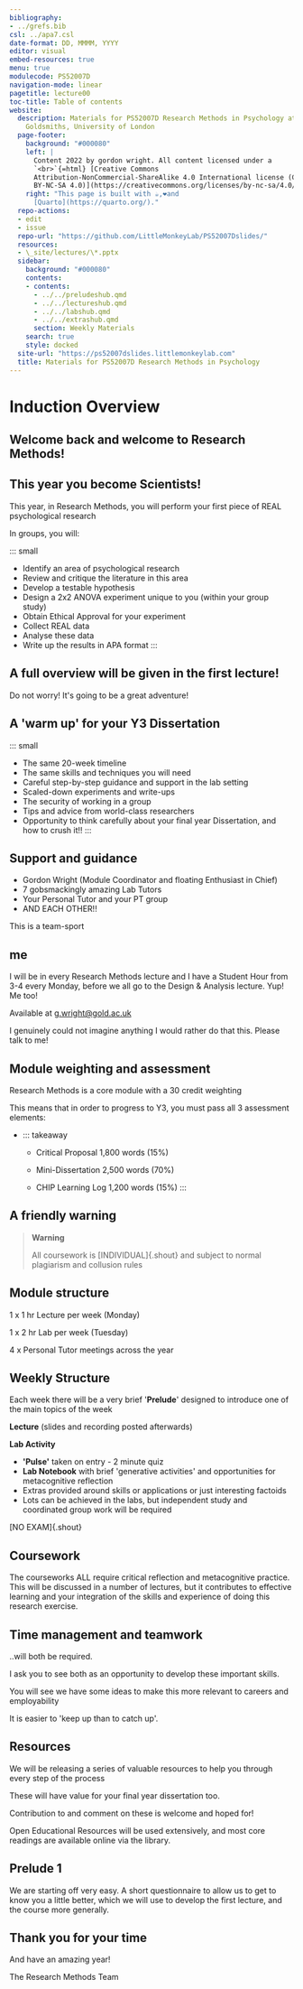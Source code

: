 ```yaml
---
bibliography:
- ../grefs.bib
csl: ../apa7.csl
date-format: DD, MMMM, YYYY
editor: visual
embed-resources: true
menu: true
modulecode: PS52007D
navigation-mode: linear
pagetitle: lecture00
toc-title: Table of contents
website:
  description: Materials for PS52007D Research Methods in Psychology at
    Goldsmiths, University of London
  page-footer:
    background: "#000080"
    left: |
      Content 2022 by gordon wright. All content licensed under a
      `<br>`{=html} [Creative Commons
      Attribution-NonCommercial-ShareAlike 4.0 International license (CC
      BY-NC-SA 4.0)](https://creativecommons.org/licenses/by-nc-sa/4.0/)
    right: "This page is built with ☕,❤️and
      [Quarto](https://quarto.org/)."
  repo-actions:
  - edit
  - issue
  repo-url: "https://github.com/LittleMonkeyLab/PS52007Dslides/"
  resources:
  - \_site/lectures/\*.pptx
  sidebar:
    background: "#000080"
    contents:
    - contents:
      - ../../preludeshub.qmd
      - ../../lectureshub.qmd
      - ../../labshub.qmd
      - ../../extrashub.qmd
      section: Weekly Materials
    search: true
    style: docked
  site-url: "https://ps52007dslides.littlemonkeylab.com"
  title: Materials for PS52007D Research Methods in Psychology
---
```


# Induction Overview

## Welcome back and welcome to Research Methods!

## This year you become Scientists!

This year, in Research Methods, you will perform your first piece of
REAL psychological research

In groups, you will:

::: small
-   Identify an area of psychological research
-   Review and critique the literature in this area
-   Develop a testable hypothesis
-   Design a 2x2 ANOVA experiment unique to you (within your group
    study)
-   Obtain Ethical Approval for your experiment
-   Collect REAL data
-   Analyse these data
-   Write up the results in APA format
:::

## A full overview will be given in the first lecture!

Do not worry! It's going to be a great adventure!

## A 'warm up' for your Y3 Dissertation

::: small
-   The same 20-week timeline
-   The same skills and techniques you will need
-   Careful step-by-step guidance and support in the lab setting
-   Scaled-down experiments and write-ups
-   The security of working in a group
-   Tips and advice from world-class researchers
-   Opportunity to think carefully about your final year Dissertation,
    and how to crush it!!
:::

## Support and guidance

-   Gordon Wright (Module Coordinator and floating Enthusiast in Chief)
-   7 gobsmackingly amazing Lab Tutors
-   Your Personal Tutor and your PT group
-   AND EACH OTHER!!

This is a team-sport

## me

I will be in every Research Methods lecture and I have a Student Hour
from 3-4 every Monday, before we all go to the Design & Analysis
lecture. Yup! Me too!

Available at g.wright@gold.ac.uk

I genuinely could not imagine anything I would rather do that this.
Please talk to me!

## Module weighting and assessment

Research Methods is a core module with a 30 credit weighting

This means that in order to progress to Y3, you must pass all 3
assessment elements:

-   ::: takeaway
    -   Critical Proposal 1,800 words (15%)

    -   Mini-Dissertation 2,500 words (70%)

    -   CHIP Learning Log 1,200 words (15%)
    :::

## A friendly warning

<div>

> **Warning**
>
> All coursework is [INDIVIDUAL]{.shout} and subject to normal
> plagiarism and collusion rules

</div>

## Module structure

1 x 1 hr Lecture per week (Monday)

1 x 2 hr Lab per week (Tuesday)

4 x Personal Tutor meetings across the year

## Weekly Structure

Each week there will be a very brief '**Prelude**' designed to introduce
one of the main topics of the week

**Lecture** (slides and recording posted afterwards)

**Lab Activity**

-   **'Pulse'** taken on entry - 2 minute quiz
-   **Lab Notebook** with brief 'generative activities' and
    opportunities for metacognitive reflection
-   Extras provided around skills or applications or just interesting
    factoids
-   Lots can be achieved in the labs, but independent study and
    coordinated group work will be required

[NO EXAM]{.shout}

## Coursework

The courseworks ALL require critical reflection and metacognitive
practice. This will be discussed in a number of lectures, but it
contributes to effective learning and your integration of the skills and
experience of doing this research exercise.

## Time management and teamwork

..will both be required.

I ask you to see both as an opportunity to develop these important
skills.

You will see we have some ideas to make this more relevant to careers
and employability

It is easier to 'keep up than to catch up'.

## Resources

We will be releasing a series of valuable resources to help you through
every step of the process

These will have value for your final year dissertation too.

Contribution to and comment on these is welcome and hoped for!

Open Educational Resources will be used extensively, and most core
readings are available online via the library.

## Prelude 1

We are starting off very easy. A short questionnaire to allow us to get
to know you a little better, which we will use to develop the first
lecture, and the course more generally.

## Thank you for your time

And have an amazing year!

The Research Methods Team
